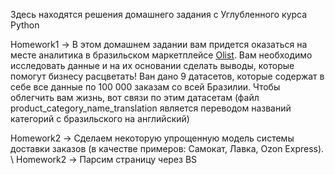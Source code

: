 Здесь находятся решения домашнего задания с Углубленного курса Python


Homework1 -> В этом домашнем задании вам придется оказаться на месте аналитика в бразильском маркетплейсе [Olist](https://olist.com/pt-br/). Вам необходимо исследовать данные и на их основании сделать выводы, которые помогут бизнесу расцветать! Ван дано 9 датасетов, которые содержат в себе все данные по 100 000 заказам со всей Бразилии. Чтобы облегчить вам жизнь, вот связи по этим датасетам (файл product_category_name_translation является переводом названий категорий с бразильского на английский)

Homework2 -> Сделаем некоторую упрощенную модель системы доставки заказов (в качестве примеров: Самокат, Лавка, Ozon Express). \\
Homework2 -> Парсим страницу через BS
